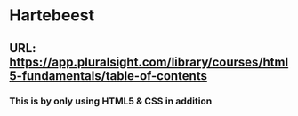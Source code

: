 # Hartebeest

## URL: https://app.pluralsight.com/library/courses/html5-fundamentals/table-of-contents

### This is by only using HTML5 & CSS  in addition
